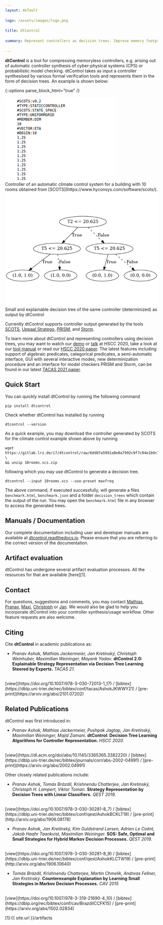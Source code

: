```yaml
---
layout: default

logo: /assets/images/logo.png

title: dtControl

summary: Represent controllers as decision trees. Improve memory footprint, boost explainability while preserving guarantees.

---
```


**dtControl** is a tool for compressing memoryless controllers, e.g. arising out of automatic controller synthesis of 
cyber-physical systems (CPS) or probabilistic model checking. dtControl takes as input a controller synthesised by various formal verification 
tools and represents them in the form of decision trees. An example is shown below:

{::options parse_block_html="true" /}
<div class="image-container">
<div class="fixed">
<img src="assets/images/10rooms-pause-loop.gif" />
<div class="caption">
Controller of an automatic climate control system for a building with 10 rooms obtained from [SCOTS](https://www.hyconsys.com/software/scots/).
</div>
</div>
<div class="flex-item">
<img src="assets/images/10rooms-dt.png" />
<div class="caption">
Small and explainable decision tree of the same controller (determinized) as output by dtControl
</div>
</div>
</div>

Currently dtControl supports controller output generated by the tools [SCOTS](https://www.hcs.ei.tum.de/en/software/scots/),
[Uppaal Stratego](http://people.cs.aau.dk/~marius/stratego/), [PRISM](http://prismmodelchecker.org/),
and [Storm](https://www.stormchecker.org/).


To learn more about dtControl and representing controllers using decision trees, you may want to watch our [demo](https://www.youtube.com/watch?v=qS8FQ3pCeE4)
or [talk](https://www.youtube.com/watch?v=K6d3pS6Ege0) at HSCC 2020, take a look at our 
[tool manual](https://dtcontrol.readthedocs.io) or read our [HSCC 2020 paper](https://arxiv.org/abs/2002.04991).
The latest features including support of algebraic predicates, categorical predicates, a semi-automatic interface, 
GUI with several interactive modes, new determinization procedure and an interface for model checkers PRISM and Storm, 
can be found in our latest [TACAS 2021 paper](https://arxiv.org/abs/2101.07202).
 

## Quick Start

You can quickly install dtControl by running the following command

```
pip install dtcontrol
```

Check whether dtControl has installed by running

```
dtcontrol --version
```

As a quick example, you may download the controller generated by SCOTS for the climate control example shown above by running

```
wget https://gitlab.lrz.de/i7/dtcontrol/raw/6dd07a5991a0e0a7992c9f7c94e1b9c75c7d94e3/examples/10rooms.scs.zip \
&& unzip 10rooms.scs.zip
```

following which you may use dtControl to generate a decision tree.

```
dtcontrol --input 10rooms.scs --use-preset maxfreq
```

The above command, if executed successfully, will generate a files `benchmark.html`, `benchmark.json` and a folder `decision_trees` which contain the output of the run. You may open the `benchmark.html` file in any browser to access the generated trees.

## Manuals / Documentation

Our complete documentation including user and developer manuals are available at [dtcontrol.readthedocs.io](https://dtcontrol.readthedocs.io). Please ensure that you are referring to the correct version of the documentation.

## Artifact evaluation

dtControl has undergone several artifact evaluation processes. All the resources for that are available [here][1].

## Contact

For questions, suggestions and comments, you may contact [Mathias](mailto:jackerme@in.tum.de), [Pranav](mailto:ashok@in.tum.de), [Maxi](mailto:maxi.weininger@tum.de), [Christoph](mailto:christoph.weinhuber@tum.de) or [Jan](mailto:jan.kretinsky@tum.de). We would also be glad to help you incorporate dtControl into your controller synthesis/usage workflow. Other feature requests are also welcome.

## Citing

Cite **dtControl** in academic publications as:

- *Pranav Ashok, Mathias Jackermeier, Jan Kretínský, Christoph Weinhuber, Maximilian Weininger, Mayank Yadav.*
**dtControl 2.0: Explainable Strategy Representation via Decision Tree Learning Steered by Experts.**
*TACAS 21.*
<br />
[view](https://doi.org/10.1007/978-3-030-72013-1_17) / [bibtex](https://dblp.uni-trier.de/rec/bibtex/conf/tacas/AshokJKWWY21) / [pre-print](https://arxiv.org/abs/2101.07202)
  
## Related Publications

dtControl was first introduced in:

- *Pranav Ashok, Mathias Jackermeier, Pushpak Jagtap, Jan Kretínský, Maximilian Weininger, Majid Zamani.*
**dtControl: Decision Tree Learning Algorithms for Controller Representation.**
*HSCC 2020.*
<br />
[view](https://dl.acm.org/doi/abs/10.1145/3365365.3382220) / [bibtex](https://dblp.uni-trier.de/rec/bibtex/journals/corr/abs-2002-04991) / [pre-print](https://arxiv.org/abs/2002.04991)

Other closely related publications include:

- *Pranav Ashok, Tomás Brázdil, Krishnendu Chatterjee, Jan Kretínský, Christoph H. Lampert, Viktor Toman.*
**Strategy Representation by Decision Trees with Linear Classifiers.**
*QEST 2019.*
<br />
[view](https://doi.org/10.1007/978-3-030-30281-8_7) / [bibtex](https://dblp.uni-trier.de/rec/bibtex/conf/qest/AshokBCKLT19) / [pre-print](http://arxiv.org/abs/1906.08178) 

- *Pranav Ashok, Jan Kretínský, Kim Guldstrand Larsen, Adrien Le Coënt, Jakob Haahr Taankvist, Maximilian Weininger.*
**SOS: Safe, Optimal and Small Strategies for Hybrid Markov Decision Processes.**
*QEST 2019.*
<br />
[view](https://doi.org/10.1007/978-3-030-30281-8_9) / [bibtex](https://dblp.uni-trier.de/rec/bibtex/conf/qest/AshokKLCTW19) / [pre-print](http://arxiv.org/abs/1906.10640) 

- *Tomás Brázdil, Krishnendu Chatterjee, Martin Chmelik, Andreas Fellner, Jan Kretínský*.
**Counterexample Explanation by Learning Small Strategies in Markov Decision Processes.**
*CAV 2015*
<br />
[view](https://doi.org/10.1007/978-3-319-21690-4_10) / [bibtex](https://dblp.org/rec/bibtex/conf/cav/BrazdilCCFK15) / [pre-print](https://arxiv.org/abs/1502.02834)

[1]:{{ site.url }}/artifacts
